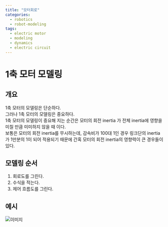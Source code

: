 ```yaml
---
title: "모터회로"
categories:
  - robotics
  - robot-modeling
tags:
  - electric motor
  - modeling
  - dynamics
  - electric circuit
---
```


# 1축 모터 모델링

## 개요
1축 모터의 모델링은 단순하다.  
그러나 1축 모터의 모델링은 중요하다.  
1축 모터의 모델링이 중요해 지는 순간은 모터의 회전 inertia 가 전체 inertia에 영향을 미칠 만큼 미미하지 않을 때 이다.  
보통은 모터의 회전 inertia를 무시하는데, 감속비가 100대 1인 경우 링크단의 inertia 가 1만분의 1이 되어 적용되기 때문에 
간혹 모터의 회전 inertia의 영향력이 큰 경우들이 있다.

## 모델링 순서
1. 회로도를 그린다.
2. 수식을 적는다.
3. 제어 흐름도를 그린다.

## 예시
![이미지](https://player.slidesplayer.org/60/11177554/slides/slide_7.jpg)
